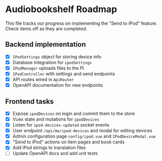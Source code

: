 # Audiobookshelf Roadmap

This file tracks our progress on implementing the "Send to iPod" feature.
Check items off as they are completed.

## Backend implementation

- [x] `IPodSettings` object for storing device info
- [x] Database integration for `ipodSettings`
- [x] `IPodManager` uploads files to the Pi
- [x] `IPodController` with settings and send endpoints
- [x] API routes wired in `ApiRouter`
- [x] OpenAPI documentation for new endpoints

## Frontend tasks

- [x] Expose `ipodDevices` on login and commit them to the store
- [x] Vuex state and mutations for `ipodDevices`
- [x] Listen for `ipod-devices-updated` socket events
- [x] User endpoint `/api/me/ipod-devices` and modal for editing devices
- [x] Admin configuration page `config/ipod.vue` and `IPodDeviceModal.vue`
- [x] "Send to iPod" actions on item pages and book cards
- [x] Add iPod strings to translation files
- [ ] Update OpenAPI docs and add unit tests
